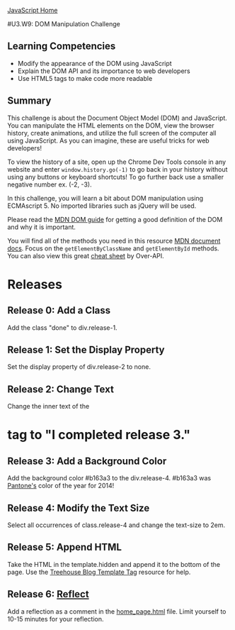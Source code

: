 [JavaScript Home](../)

#U3.W9: DOM Manipulation Challenge

## Learning Competencies
- Modify the appearance of the DOM using JavaScript
- Explain the DOM API and its importance to web developers
- Use HTML5 tags to make code more readable

## Summary

This challenge is about the Document Object Model (DOM) and JavaScript. You can manipulate the HTML elements on the DOM, view the browser history, create animations, and utilize the full screen of the computer all using JavaScript. As you can imagine, these are useful tricks for web developers!

To view the history of a site, open up the Chrome Dev Tools console in any website and enter `window.history.go(-1)` to go back in your history without using any buttons or keyboard shortcuts! To go further back use a smaller negative number ex. (-2, -3).

In this challenge, you will learn a bit about DOM manipulation using ECMAscript 5. No imported libraries such as jQuery will be used.

Please read the [MDN DOM guide](https://developer.mozilla.org/en-US/docs/Web/Guide/API/DOM) for getting a good definition of the DOM and why it is important.

You will find all of the methods you need in this resource [MDN document docs](https://developer.mozilla.org/en-US/docs/Web/API/document). Focus on the `getElementByClassName` and `getElementById` methods. You can also view this great [cheat sheet](http://overapi.com/html-dom/) by Over-API.

# Releases

## Release 0: Add a Class

Add the class "done" to div.release-1.

## Release 1: Set the Display Property

Set the display property of div.release-2 to none.

## Release 2: Change Text

Change the inner text of the <h1> tag to "I completed release 3."

## Release 3: Add a Background Color

Add the background color #b163a3 to the div.release-4. #b163a3 was [Pantone's](http://www.pantone.com/) color of the year for 2014!

## Release 4: Modify the Text Size

Select all occurrences of class.release-4 and change the text-size to 2em.

## Release 5: Append HTML

Take the HTML in the template.hidden and append it to the bottom of the page. Use the [Treehouse Blog Template Tag](http://blog.teamtreehouse.com/creating-reusable-markup-with-the-html-template-element) resource for help.

## Release 6: [Reflect](https://github.com/Devbootcamp/phase-0-handbook/blob/master/coding-references/reflection-guidelines.md)

Add a reflection as a comment in the [home_page.html](home_page.html) file. Limit yourself to 10-15 minutes for your reflection.
